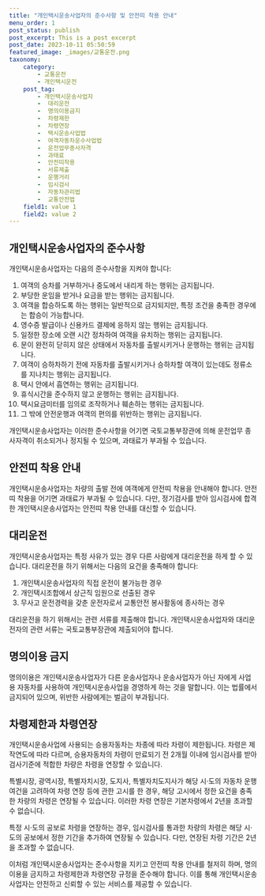 ```yaml
---
title: "개인택시운송사업자의 준수사항 및 안전띠 착용 안내"
menu_order: 1
post_status: publish
post_excerpt: This is a post excerpt
post_date: 2023-10-11 05:50:59
featured_image: _images/교통운전.png
taxonomy:
    category:
        - 교통운전
        - 개인택시운전
    post_tag:
        - 개인택시운송사업자
        -  대리운전
        -  명의이용금지
        -  차령제한
        -  차령연장
        -  택시운송사업법
        -  여객자동차운수사업법
        -  운전업무종사자격
        -  과태료
        -  안전띠착용
        -  서류제출
        -  운행거리
        -  임시검사
        -  자동차관리법
        -  교통안전법
    field1: value 1
    field2: value 2
---
```



## 개인택시운송사업자의 준수사항
개인택시운송사업자는 다음의 준수사항을 지켜야 합니다:

1. 여객의 승차를 거부하거나 중도에서 내리게 하는 행위는 금지됩니다.
2. 부당한 운임을 받거나 요금을 받는 행위는 금지됩니다.
3. 여객을 합승하도록 하는 행위는 일반적으로 금지되지만, 특정 조건을 충족한 경우에는 합승이 가능합니다.
4. 영수증 발급이나 신용카드 결제에 응하지 않는 행위는 금지됩니다.
5. 일정한 장소에 오랜 시간 정차하여 여객을 유치하는 행위는 금지됩니다.
6. 문이 완전히 닫히지 않은 상태에서 자동차를 출발시키거나 운행하는 행위는 금지됩니다.
7. 여객이 승하차하기 전에 자동차를 출발시키거나 승하차할 여객이 있는데도 정류소를 지나치는 행위는 금지됩니다.
8. 택시 안에서 흡연하는 행위는 금지됩니다.
9. 휴식시간을 준수하지 않고 운행하는 행위는 금지됩니다.
10. 택시요금미터를 임의로 조작하거나 훼손하는 행위는 금지됩니다.
11. 그 밖에 안전운행과 여객의 편의를 위반하는 행위는 금지됩니다.

개인택시운송사업자는 이러한 준수사항을 어기면 국토교통부장관에 의해 운전업무 종사자격이 취소되거나 정지될 수 있으며, 과태료가 부과될 수 있습니다.

## 안전띠 착용 안내
개인택시운송사업자는 차량의 출발 전에 여객에게 안전띠 착용을 안내해야 합니다. 안전띠 착용을 어기면 과태료가 부과될 수 있습니다. 다만, 정기검사를 받아 임시검사에 합격한 개인택시운송사업자는 안전띠 착용 안내를 대신할 수 있습니다.

## 대리운전
개인택시운송사업자는 특정 사유가 있는 경우 다른 사람에게 대리운전을 하게 할 수 있습니다. 대리운전을 하기 위해서는 다음의 요건을 충족해야 합니다:

1. 개인택시운송사업자의 직접 운전이 불가능한 경우
2. 개인택시조합에서 상근직 임원으로 선출된 경우
3. 무사고 운전경력을 갖춘 운전자로서 교통안전 봉사활동에 종사하는 경우

대리운전을 하기 위해서는 관련 서류를 제출해야 합니다. 개인택시운송사업자와 대리운전자의 관련 서류는 국토교통부장관에 제출되어야 합니다.

## 명의이용 금지
명의이용은 개인택시운송사업자가 다른 운송사업자나 운송사업자가 아닌 자에게 사업용 자동차를 사용하여 개인택시운송사업을 경영하게 하는 것을 말합니다. 이는 법률에서 금지되어 있으며, 위반한 사람에게는 벌금이 부과됩니다.

## 차령제한과 차령연장
개인택시운송사업에 사용되는 승용자동차는 차종에 따라 차령이 제한됩니다. 차령은 제작연도에 따라 다르며, 승용자동차의 차령이 만료되기 전 2개월 이내에 임시검사를 받아 검사기준에 적합한 차량은 차령을 연장할 수 있습니다.

특별시장, 광역시장, 특별자치시장, 도지사, 특별자치도지사가 해당 시·도의 자동차 운행여건을 고려하여 차령 연장 등에 관한 고시를 한 경우, 해당 고시에서 정한 요건을 충족한 차량의 차령은 연장될 수 있습니다. 이러한 차령 연장은 기본차령에서 2년을 초과할 수 없습니다.

특정 시·도의 공보로 차령을 연장하는 경우, 임시검사를 통과한 차량의 차령은 해당 시·도의 공보에서 정한 기간을 추가하여 연장될 수 있습니다. 다만, 연장된 차령 기간은 2년을 초과할 수 없습니다.

이처럼 개인택시운송사업자는 준수사항을 지키고 안전띠 착용 안내를 철저히 하며, 명의이용을 금지하고 차령제한과 차령연장 규정을 준수해야 합니다. 이를 통해 개인택시운송사업자는 안전하고 신뢰할 수 있는 서비스를 제공할 수 있습니다.

